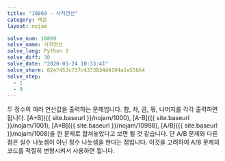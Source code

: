 ```yaml
---
title: "10869 - 사칙연산"
category: 백준
layout: nojam

solve_num: 10869
solve_name: 사칙연산
solve_lang: Python 3
solve_diff: 30
solve_date: "2020-03-24 10:33:41"
solve_share: 02e7453c737c4373834d4194a5a55664
solve_step:
  - 1
  - 9
---
```


두 정수의 여러 연산값을 출력하는 문제입니다. 합, 차, 곱, 몫, 나머지를 각각 출력하면 됩니다. [A+B]({{ site.baseurl }}/nojam/1000), [A-B]({{ site.baseurl }}/nojam/1001), [A×B]({{ site.baseurl }}/nojam/10998), [A/B]({{ site.baseurl }}/nojam/1008)을 한 문제로 합쳐놓았다고 보면 될 것 같습니다. 단 A/B 문제와 다른 점은 실수 나눗셈이 아닌 정수 나눗셈을 한다는 점입니다. 이것을 고려하여 A/B 문제의 코드를 적절히 변형시켜서 사용하면 됩니다.
